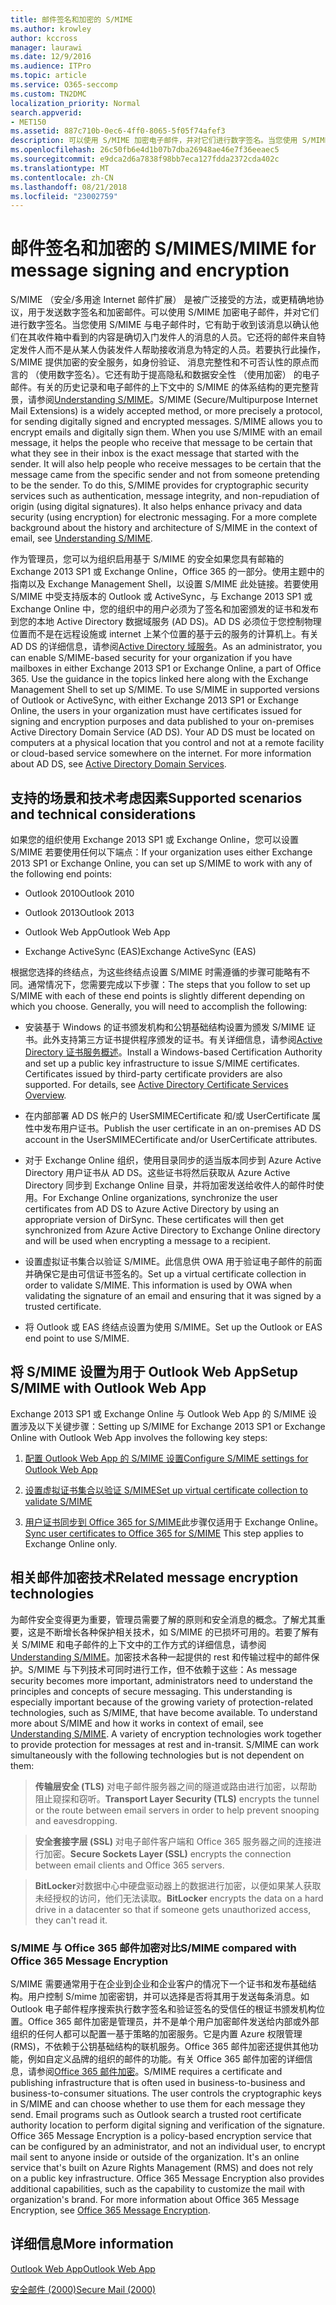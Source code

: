 ```yaml
---
title: 邮件签名和加密的 S/MIME
ms.author: krowley
author: kccross
manager: laurawi
ms.date: 12/9/2016
ms.audience: ITPro
ms.topic: article
ms.service: O365-seccomp
ms.custom: TN2DMC
localization_priority: Normal
search.appverid:
- MET150
ms.assetid: 887c710b-0ec6-4ff0-8065-5f05f74afef3
description: 可以使用 S/MIME 加密电子邮件，并对它们进行数字签名。当您使用 S/MIME 与电子邮件时，它有助于收到该消息以确认他们在其收件箱中看到的内容是确切入门发件人的消息的人员。
ms.openlocfilehash: 26c50fb6e4d1b07b7dba26948ae46e7f36eeaec5
ms.sourcegitcommit: e9dca2d6a7838f98bb7eca127fdda2372cda402c
ms.translationtype: MT
ms.contentlocale: zh-CN
ms.lasthandoff: 08/21/2018
ms.locfileid: "23002759"
---
```

# <a name="smime-for-message-signing-and-encryption"></a><span data-ttu-id="00039-104">邮件签名和加密的 S/MIME</span><span class="sxs-lookup"><span data-stu-id="00039-104">S/MIME for message signing and encryption</span></span>

<span data-ttu-id="00039-p102">S/MIME （安全/多用途 Internet 邮件扩展） 是被广泛接受的方法，或更精确地协议，用于发送数字签名和加密邮件。可以使用 S/MIME 加密电子邮件，并对它们进行数字签名。当您使用 S/MIME 与电子邮件时，它有助于收到该消息以确认他们在其收件箱中看到的内容是确切入门发件人的消息的人员。它还将的邮件来自特定发件人而不是从某人伪装发件人帮助接收消息为特定的人员。若要执行此操作，S/MIME 提供加密的安全服务，如身份验证、 消息完整性和不可否认性的原点而言的 （使用数字签名）。它还有助于提高隐私和数据安全性 （使用加密） 的电子邮件。有关的历史记录和电子邮件的上下文中的 S/MIME 的体系结构的更完整背景，请参阅[Understanding S/MIME](https://go.microsoft.com/fwlink/?LinkID=393948)。</span><span class="sxs-lookup"><span data-stu-id="00039-p102">S/MIME (Secure/Multipurpose Internet Mail Extensions) is a widely accepted method, or more precisely a protocol, for sending digitally signed and encrypted messages. S/MIME allows you to encrypt emails and digitally sign them. When you use S/MIME with an email message, it helps the people who receive that message to be certain that what they see in their inbox is the exact message that started with the sender. It will also help people who receive messages to be certain that the message came from the specific sender and not from someone pretending to be the sender. To do this, S/MIME provides for cryptographic security services such as authentication, message integrity, and non-repudiation of origin (using digital signatures). It also helps enhance privacy and data security (using encryption) for electronic messaging. For a more complete background about the history and architecture of S/MIME in the context of email, see [Understanding S/MIME](https://go.microsoft.com/fwlink/?LinkID=393948).</span></span> 
  
<span data-ttu-id="00039-p103">作为管理员，您可以为组织启用基于 S/MIME 的安全如果您具有邮箱的 Exchange 2013 SP1 或 Exchange Online，Office 365 的一部分。使用主题中的指南以及 Exchange Management Shell，以设置 S/MIME 此处链接。若要使用 S/MIME 中受支持版本的 Outlook 或 ActiveSync，与 Exchange 2013 SP1 或 Exchange Online 中，您的组织中的用户必须为了签名和加密颁发的证书和发布到您的本地 Active Directory 数据域服务 (AD DS)。AD DS 必须位于您控制物理位置而不是在远程设施或 internet 上某个位置的基于云的服务的计算机上。有关 AD DS 的详细信息，请参阅[Active Directory 域服务](https://go.microsoft.com/fwlink/?LinkID=394064)。</span><span class="sxs-lookup"><span data-stu-id="00039-p103">As an administrator, you can enable S/MIME-based security for your organization if you have mailboxes in either Exchange 2013 SP1 or Exchange Online, a part of Office 365. Use the guidance in the topics linked here along with the Exchange Management Shell to set up S/MIME. To use S/MIME in supported versions of Outlook or ActiveSync, with either Exchange 2013 SP1 or Exchange Online, the users in your organization must have certificates issued for signing and encryption purposes and data published to your on-premises Active Directory Domain Service (AD DS). Your AD DS must be located on computers at a physical location that you control and not at a remote facility or cloud-based service somewhere on the internet. For more information about AD DS, see [Active Directory Domain Services](https://go.microsoft.com/fwlink/?LinkID=394064).</span></span>
  
## <a name="supported-scenarios-and-technical-considerations"></a><span data-ttu-id="00039-117">支持的场景和技术考虑因素</span><span class="sxs-lookup"><span data-stu-id="00039-117">Supported scenarios and technical considerations</span></span>
<span data-ttu-id="00039-118"><a name="sectionSection0"> </a></span><span class="sxs-lookup"><span data-stu-id="00039-118"></span></span>

<span data-ttu-id="00039-119">如果您的组织使用 Exchange 2013 SP1 或 Exchange Online，您可以设置 S/MIME 若要使用任何以下端点：</span><span class="sxs-lookup"><span data-stu-id="00039-119">If your organization uses either Exchange 2013 SP1 or Exchange Online, you can set up S/MIME to work with any of the following end points:</span></span> 
  
- <span data-ttu-id="00039-120">Outlook 2010</span><span class="sxs-lookup"><span data-stu-id="00039-120">Outlook 2010</span></span>
    
- <span data-ttu-id="00039-121">Outlook 2013</span><span class="sxs-lookup"><span data-stu-id="00039-121">Outlook 2013</span></span>
    
- <span data-ttu-id="00039-122">Outlook Web App</span><span class="sxs-lookup"><span data-stu-id="00039-122">Outlook Web App</span></span>
    
- <span data-ttu-id="00039-123">Exchange ActiveSync (EAS)</span><span class="sxs-lookup"><span data-stu-id="00039-123">Exchange ActiveSync (EAS)</span></span>
    
<span data-ttu-id="00039-p104">根据您选择的终结点，为这些终结点设置 S/MIME 时需遵循的步骤可能略有不同。通常情况下，您需要完成以下步骤：</span><span class="sxs-lookup"><span data-stu-id="00039-p104">The steps that you follow to set up S/MIME with each of these end points is slightly different depending on which you choose. Generally, you will need to accomplish the following:</span></span>
  
- <span data-ttu-id="00039-p105">安装基于 Windows 的证书颁发机构和公钥基础结构设置为颁发 S/MIME 证书。此外支持第三方证书提供程序颁发的证书。有关详细信息，请参阅[Active Directory 证书服务概述](https://technet.microsoft.com/library/hh831740.aspx)。</span><span class="sxs-lookup"><span data-stu-id="00039-p105">Install a Windows-based Certification Authority and set up a public key infrastructure to issue S/MIME certificates. Certificates issued by third-party certificate providers are also supported. For details, see [Active Directory Certificate Services Overview](https://technet.microsoft.com/library/hh831740.aspx).</span></span>
    
- <span data-ttu-id="00039-129">在内部部署 AD DS 帐户的 UserSMIMECertificate 和/或 UserCertificate 属性中发布用户证书。</span><span class="sxs-lookup"><span data-stu-id="00039-129">Publish the user certificate in an on-premises AD DS account in the UserSMIMECertificate and/or UserCertificate attributes.</span></span>
    
- <span data-ttu-id="00039-p106">对于 Exchange Online 组织，使用目录同步的适当版本同步到 Azure Active Directory 用户证书从 AD DS。这些证书将然后获取从 Azure Active Directory 同步到 Exchange Online 目录，并将加密发送给收件人的邮件时使用。</span><span class="sxs-lookup"><span data-stu-id="00039-p106">For Exchange Online organizations, synchronize the user certificates from AD DS to Azure Active Directory by using an appropriate version of DirSync. These certificates will then get synchronized from Azure Active Directory to Exchange Online directory and will be used when encrypting a message to a recipient.</span></span>
    
- <span data-ttu-id="00039-p107">设置虚拟证书集合以验证 S/MIME。此信息供 OWA 用于验证电子邮件的前面并确保它是由可信证书签名的。</span><span class="sxs-lookup"><span data-stu-id="00039-p107">Set up a virtual certificate collection in order to validate S/MIME. This information is used by OWA when validating the signature of an email and ensuring that it was signed by a trusted certificate.</span></span>
    
- <span data-ttu-id="00039-134">将 Outlook 或 EAS 终结点设置为使用 S/MIME。</span><span class="sxs-lookup"><span data-stu-id="00039-134">Set up the Outlook or EAS end point to use S/MIME.</span></span> 
    
## <a name="setup-smime-with-outlook-web-app"></a><span data-ttu-id="00039-135">将 S/MIME 设置为用于 Outlook Web App</span><span class="sxs-lookup"><span data-stu-id="00039-135">Setup S/MIME with Outlook Web App</span></span>
<span data-ttu-id="00039-136"><a name="sectionSection1"> </a></span><span class="sxs-lookup"><span data-stu-id="00039-136"></span></span>

<span data-ttu-id="00039-137">Exchange 2013 SP1 或 Exchange Online 与 Outlook Web App 的 S/MIME 设置涉及以下关键步骤：</span><span class="sxs-lookup"><span data-stu-id="00039-137">Setting up S/MIME for Exchange 2013 SP1 or Exchange Online with Outlook Web App involves the following key steps:</span></span>
  
1. [<span data-ttu-id="00039-138">配置 Outlook Web App 的 S/MIME 设置</span><span class="sxs-lookup"><span data-stu-id="00039-138">Configure S/MIME settings for Outlook Web App</span></span>](configure-s-mime-settings-for-outlook-web-app.md)
    
2. [<span data-ttu-id="00039-139">设置虚拟证书集合以验证 S/MIME</span><span class="sxs-lookup"><span data-stu-id="00039-139">Set up virtual certificate collection to validate S/MIME</span></span>](set-up-virtual-certificate-collection-to-validate-s-mime.md)
    
3. <span data-ttu-id="00039-140">[用户证书同步到 Office 365 for S/MIME](sync-user-certificates-to-office-365-for-s-mime.md)此步骤仅适用于 Exchange Online。</span><span class="sxs-lookup"><span data-stu-id="00039-140">[Sync user certificates to Office 365 for S/MIME](sync-user-certificates-to-office-365-for-s-mime.md) This step applies to Exchange Online only.</span></span> 
    
## <a name="related-message-encryption-technologies"></a><span data-ttu-id="00039-141">相关邮件加密技术</span><span class="sxs-lookup"><span data-stu-id="00039-141">Related message encryption technologies</span></span>
<span data-ttu-id="00039-142"><a name="sectionSection2"> </a></span><span class="sxs-lookup"><span data-stu-id="00039-142"></span></span>

<span data-ttu-id="00039-p108">为邮件安全变得更为重要，管理员需要了解的原则和安全消息的概念。了解尤其重要，这是不断增长各种保护相关技术，如 S/MIME 的已损坏可用的。若要了解有关 S/MIME 和电子邮件的上下文中的工作方式的详细信息，请参阅[Understanding S/MIME](https://go.microsoft.com/fwlink/?LinkID=393948)。加密技术各种一起提供的 rest 和传输过程中的邮件保护。S/MIME 与下列技术可同时进行工作，但不依赖于这些：</span><span class="sxs-lookup"><span data-stu-id="00039-p108">As message security becomes more important, administrators need to understand the principles and concepts of secure messaging. This understanding is especially important because of the growing variety of protection-related technologies, such as S/MIME, that have become available. To understand more about S/MIME and how it works in context of email, see [Understanding S/MIME](https://go.microsoft.com/fwlink/?LinkID=393948). A variety of encryption technologies work together to provide protection for messages at rest and in-transit. S/MIME can work simultaneously with the following technologies but is not dependent on them:</span></span>
  
> <span data-ttu-id="00039-148">**传输层安全 (TLS)** 对电子邮件服务器之间的隧道或路由进行加密，以帮助阻止窥探和窃听。</span><span class="sxs-lookup"><span data-stu-id="00039-148">**Transport Layer Security (TLS)** encrypts the tunnel or the route between email servers in order to help prevent snooping and eavesdropping.</span></span> 
    
> <span data-ttu-id="00039-149">**安全套接字层 (SSL)** 对电子邮件客户端和 Office 365 服务器之间的连接进行加密。</span><span class="sxs-lookup"><span data-stu-id="00039-149">**Secure Sockets Layer (SSL)** encrypts the connection between email clients and Office 365 servers.</span></span> 
    
> <span data-ttu-id="00039-150">**BitLocker**对数据中心中硬盘驱动器上的数据进行加密，以便如果某人获取未经授权的访问，他们无法读取。</span><span class="sxs-lookup"><span data-stu-id="00039-150">**BitLocker** encrypts the data on a hard drive in a datacenter so that if someone gets unauthorized access, they can't read it.</span></span> 
    
### <a name="smime-compared-with-office-365-message-encryption"></a><span data-ttu-id="00039-151">S/MIME 与 Office 365 邮件加密对比</span><span class="sxs-lookup"><span data-stu-id="00039-151">S/MIME compared with Office 365 Message Encryption</span></span>

<span data-ttu-id="00039-p109">S/MIME 需要通常用于在企业到企业和企业客户的情况下一个证书和发布基础结构。用户控制 S/mime 加密密钥，并可以选择是否将其用于发送每条消息。如 Outlook 电子邮件程序搜索执行数字签名和验证签名的受信任的根证书颁发机构位置。Office 365 邮件加密是管理员，并不是单个用户加密邮件发送给内部或外部组织的任何人都可以配置一基于策略的加密服务。它是内置 Azure 权限管理 (RMS)，不依赖于公钥基础结构的联机服务。Office 365 邮件加密还提供其他功能，例如自定义品牌的组织的邮件的功能。有关 Office 365 邮件加密的详细信息，请参阅[Office 365 邮件加密](https://go.microsoft.com/fwlink/?LinkID=392525)。</span><span class="sxs-lookup"><span data-stu-id="00039-p109">S/MIME requires a certificate and publishing infrastructure that is often used in business-to-business and business-to-consumer situations. The user controls the cryptographic keys in S/MIME and can choose whether to use them for each message they send. Email programs such as Outlook search a trusted root certificate authority location to perform digital signing and verification of the signature. Office 365 Message Encryption is a policy-based encryption service that can be configured by an administrator, and not an individual user, to encrypt mail sent to anyone inside or outside of the organization. It's an online service that's built on Azure Rights Management (RMS) and does not rely on a public key infrastructure. Office 365 Message Encryption also provides additional capabilities, such as the capability to customize the mail with organization's brand. For more information about Office 365 Message Encryption, see [Office 365 Message Encryption](https://go.microsoft.com/fwlink/?LinkID=392525).</span></span>
  
## <a name="more-information"></a><span data-ttu-id="00039-159">详细信息</span><span class="sxs-lookup"><span data-stu-id="00039-159">More information</span></span>
<span data-ttu-id="00039-160"><a name="sectionSection3"> </a></span><span class="sxs-lookup"><span data-stu-id="00039-160"></span></span>

[<span data-ttu-id="00039-161">Outlook Web App</span><span class="sxs-lookup"><span data-stu-id="00039-161">Outlook Web App</span></span>](http://technet.microsoft.com/library/3814b665-01e8-4881-9a44-163f14789ee4.aspx)
  
[<span data-ttu-id="00039-162">安全邮件 (2000)</span><span class="sxs-lookup"><span data-stu-id="00039-162">Secure Mail (2000)</span></span>](https://technet.microsoft.com/en-us/library/cc962043.aspx)
  

